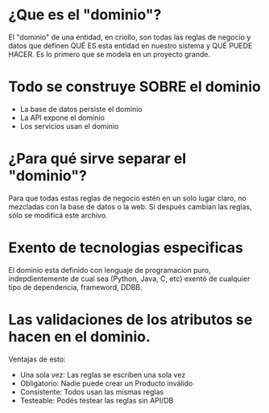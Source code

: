 # ¿Que es el "dominio"?

El "dominio" de una entidad, en criollo, son todas las reglas de negocio y datos que definen QUÉ ES esta entidad en nuestro sistema y QUÉ PUEDE HACER. Es lo primero que se modela en un proyecto grande.

# Todo se construye SOBRE el dominio
- La base de datos persiste el dominio
- La API expone el dominio
- Los servicios usan el dominio

# ¿Para qué sirve separar el "dominio"?
Para que todas estas reglas de negocio estén en un solo lugar claro, no mezcladas con la base de datos o la web. Si después cambian las reglas, sólo se modificá este archivo.

# Exento de tecnologias especificas
El dominio esta definido con lenguaje de programacion puro, indepdientemente de cual sea (Python, Java, C, etc) exentó de cualquier tipo de dependencia, frameword, DDBB.

# Las validaciones de los atributos se hacen en el dominio.

Ventajas de esto:
- Una sola vez: Las reglas se escriben una sola vez
- Obligatorio: Nadie puede crear un Producto inválido
- Consistente: Todos usan las mismas reglas
- Testeable: Podés testear las reglas sin API/DB